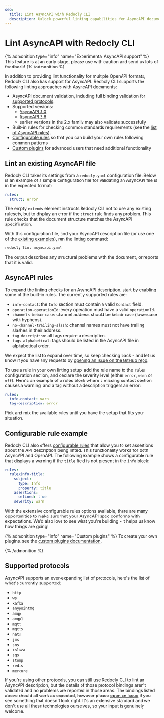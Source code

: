 ```yaml
---
seo:
  title: Lint AsyncAPI with Redocly CLI
  description: Unlock powerful linting capabilities for AsyncAPI documents. Use the Redocly CLI to enforce basic validation, configure rules, or even build custom plugins for AsyncAPI.
---
```


# Lint AsyncAPI with Redocly CLI

{% admonition type="info" name="Experimental AsyncAPI support" %}
This feature is at an early stage, please use with caution and send us lots of feedback!
{% /admonition %}

In addition to providing lint functionality for multiple OpenAPI formats, Redocly CLI also has support for AsyncAPI.
Redocly CLI supports the following linting approaches with AsyncAPI documents:

- AsyncAPI document validation, including full binding validation for [supported protocols](#supported-protocols).
- Supported versions:
  - [AsyncAPI 3.0](https://www.asyncapi.com/docs/reference/specification/v3.0.0)
  - [AsyncAPI 2.6](https://v2.asyncapi.com/docs/reference/specification/v2.6.0)
  - earlier versions in the 2.x family may also validate successfully
- Built-in rules for checking common standards requirements (see the [list of AsyncAPI rules](#asyncapi-rules)).
- [Configurable rules](../rules/configurable-rules.md) so that you can build your own rules following common patterns
- [Custom plugins](../custom-plugins/index.md) for advanced users that need additional functionality

## Lint an existing AsyncAPI file

Redocly CLI takes its settings from a `redocly.yaml` configuration file.
Below is an example of a simple configuration file for validating an AsyncAPI file is in the expected format:

```yaml
rules:
  struct: error
```

The empty `extends` element instructs Redocly CLI not to use any existing rulesets, but to display an error if the `struct` rule finds any problem.
This rule checks that the document structure matches the AsyncAPI specification.

With this configuration file, and your AsyncAPI description file (or use one of the [existing examples](https://github.com/asyncapi/spec/tree/master/examples)), run the linting command:

```sh
redocly lint asyncapi.yaml
```

The output describes any structural problems with the document, or reports that it is valid.

## AsyncAPI rules

To expand the linting checks for an AsyncAPI description, start by enabling some of the built-in rules.
The currently supported rules are:

- `info-contact`: the `Info` section must contain a valid `Contact` field.
- `operation-operationId`: every operation must have a valid `operationId`.
- `channels-kebab-case`: channel address should be `kebab-case` (lowercase with hyphens).
- `no-channel-trailing-slash`: channel names must not have trailing slashes in their address.
- `tag-description`: all tags require a description.
- `tags-alphabetical`: tags should be listed in the AsyncAPI file in alphabetical order.

We expect the list to expand over time, so keep checking back - and let us know if you have any requests by [opening an issue on the GitHub repo](https://github.com/Redocly/redocly-cli/issues).

To use a rule in your own linting setup, add the rule name to the `rules` configuration section, and declare the severity level (either `error`, `warn` or `off`).
Here's an example of a rules block where a missing contact section causes a warning, and a tag without a description triggers an error:

```yaml
rules:
  info-contact: warn
  tag-description: error
```

Pick and mix the available rules until you have the setup that fits your situation.

## Configurable rule example

Redocly CLI also offers [configurable rules](../rules/configurable-rules.md) that allow you to set assertions about the API description being linted. This functionality works for both AsyncAPI and OpenAPI.
The following example shows a configurable rule that displays a warning if the `title` field is not present in the `info` block:

```yaml
rules:
  rule/info-title:
    subject:
      type: Info
      property: title
    assertions:
      defined: true
    severity: warn
```

With the extensive configurable rules options available, there are many opportunities to make sure that your AsyncAPI spec conforms with expectations. We'd also love to see what you're building - it helps us know how things are going!

{% admonition type="info" name="Custom plugins" %}
To create your own plugins, see the [custom plugins documentation](../custom-plugins/index.md).

{% /admonition %}

## Supported protocols

AsyncAPI supports an ever-expanding list of protocols, here's the list of what's currently supported:

- `http`
- `ws`
- `kafka`
- `anypointmq`
- `amqp`
- `amqp1`
- `mqtt`
- `mqtt5`
- `nats`
- `jms`
- `sns`
- `solace`
- `sqs`
- `stomp`
- `redis`
- `mercure`

If you're using other protocols, you can still use Redocly CLI to lint an AsyncAPI description, but the details of those protocol bindings aren't validated and no problems are reported in those areas.
The bindings listed above should all work as expected, however please [open an issue](https://github.com/Redocly/redocly-cli/issues) if you see something that doesn't look right.
It's an extensive standard and we don't use all these technologies ourselves, so your input is genuinely welcome.
